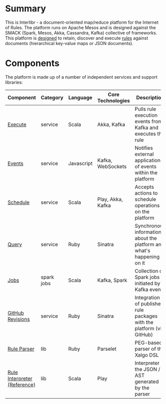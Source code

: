 # Summary

This is Interlibr - a document-oriented map/reduce platform for the
Internet of Rules. The platform runs on Apache Mesos and is designed
against the SMACK (Spark, Mesos, Akka, Cassandra, Kafka) collective of
frameworks. This platform is [designed](./docs/arch-2.0.md) to retain,
discover and execute [rules](./docs/xalgo.md) against documents
(hierarchical key-value maps or JSON documents).

# Components

The platform is made up of a number of independent services and
support libraries:

| Component                                                                          | Category   | Language   | Core Technologies | Description                                                           |
|------------------------------------------------------------------------------------|------------|------------|-------------------|-----------------------------------------------------------------------|
| [Execute](https://github.com/Xalgorithms/service-il-execute)                       | service    | Scala      | Akka, Kafka       | Pulls rule execution events from Kafka and executes the rule          |
| [Events](https://github.com/Xalgorithms/service-il-events)                         | service    | Javascript | Kafka, WebSockets | Notifies external applications of events within the platform          |
| [Schedule](https://github.com/Xalgorithms/service-il-schedule)                     | service    | Scala      | Play, Akka, Kafka | Accepts actions to schedule operations on the platform                |
| [Query](https://github.com/Xalgorithms/service-il-query)                           | service    | Ruby       | Sinatra           | Synchronous information about the platform and what's happening on it |
| [Jobs](https://github.com/Xalgorithms/service-il-jobs)                             | spark jobs | Scala      | Kafka, Spark      | Collection of Spark jobs initiated by Kafka events                    |
| [GitHub Revisions](https://github.com/Xalgorithms/service-il-revisions-github)     | service    | Ruby       | Sinatra           | Integration of published rule packages with the platform (via GitHub) |
| [Rule Parser](https://github.com/Xalgorithms/lib-rules-parse-ruby)                 | lib        | Ruby       | Parselet          | PEG-based parser of the Xalgo DSL                                     |
| [Rule Interpreter (Reference)](https://github.com/Xalgorithms/lib-rules-int-scala) | lib        | Scala      | Play              | Interpreter of the JSON / AST generated by the parser                 |

